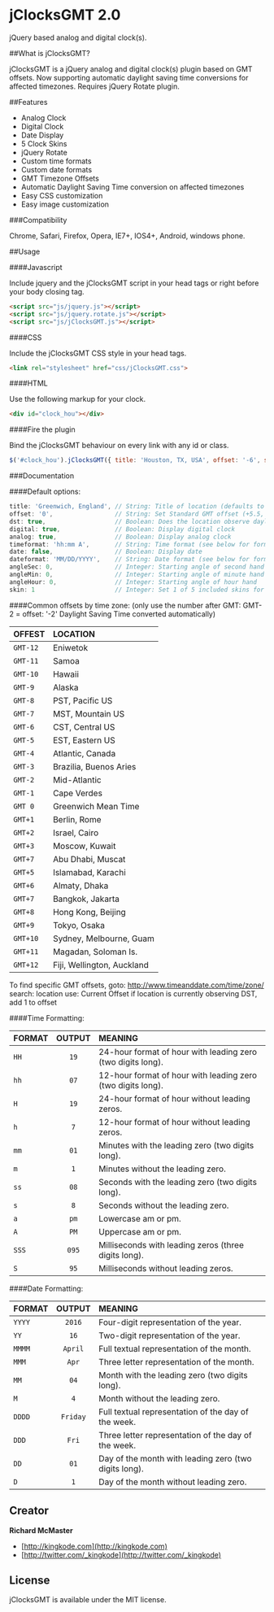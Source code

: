 jClocksGMT 2.0
================================

jQuery based analog and digital clock(s).

##What is jClocksGMT?

jClocksGMT is a jQuery analog and digital clock(s) plugin based on GMT offsets. Now supporting automatic daylight saving time conversions for affected timezones. Requires jQuery Rotate plugin.

##Features

- Analog Clock
- Digital Clock
- Date Display
- 5 Clock Skins
- jQuery Rotate
- Custom time formats
- Custom date formats
- GMT Timezone Offsets
- Automatic Daylight Saving Time conversion on affected timezones
- Easy CSS customization
- Easy image customization

###Compatibility

Chrome, Safari, Firefox, Opera, IE7+, IOS4+, Android, windows phone.

##Usage

####Javascript

Include jquery and the jClocksGMT script in your head tags or right before your body closing tag.

```html
<script src="js/jquery.js"></script>
<script src="js/jquery.rotate.js"></script>
<script src="js/jClocksGMT.js"></script>
```

####CSS

Include the jClocksGMT CSS style in your head tags.

```html 
<link rel="stylesheet" href="css/jClocksGMT.css">
```

####HTML

Use the following markup for your clock.

```html
<div id="clock_hou"></div>
```

####Fire the plugin

Bind the jClocksGMT behaviour on every link with any id or class.

```js
$('#clock_hou').jClocksGMT({ title: 'Houston, TX, USA', offset: '-6', skin: 2 });
```

###Documentation

####Default options:
```js
title: 'Greenwich, England', // String: Title of location (defaults to Greenwich, England)
offset: '0',                 // String: Set Standard GMT offset (+5.5, -4, 0, etc) (do not consider daylight savings time)
dst: true,                   // Boolean: Does the location observe daylight savings time (set FALSE if location does not need to observe dst)
digital: true,               // Boolean: Display digital clock
analog: true,                // Boolean: Display analog clock
timeformat: 'hh:mm A',       // String: Time format (see below for formatting options)
date: false,                 // Boolean: Display date
dateformat: 'MM/DD/YYYY',    // String: Date format (see below for formatting options)
angleSec: 0,                 // Integer: Starting angle of second hand
angleMin: 0,                 // Integer: Starting angle of minute hand
angleHour: 0,                // Integer: Starting angle of hour hand
skin: 1                      // Integer: Set 1 of 5 included skins for the analog clock 
```

####Common offsets by time zone: 
(only use the number after GMT: GMT-2 = offset: '-2' Daylight Saving Time converted automatically)


| OFFEST   |   LOCATION |
|:---------|:------------|
| `GMT-12` |  Eniwetok |
| `GMT-11` |  Samoa|
| `GMT-10` |  Hawaii|
| `GMT-9` |  Alaska|
| `GMT-8` |  PST, Pacific US |
| `GMT-7` |  MST, Mountain US|
| `GMT-6` |  CST, Central US|
| `GMT-5` |  EST, Eastern US|
| `GMT-4` |  Atlantic, Canada|
| `GMT-3` |  Brazilia, Buenos Aries|
| `GMT-2` |  Mid-Atlantic|
| `GMT-1` |  Cape Verdes|
| `GMT 0` |  Greenwich Mean Time|
| `GMT+1` |  Berlin, Rome|
| `GMT+2` |  Israel, Cairo|
| `GMT+3` |  Moscow, Kuwait|
| `GMT+7` |  Abu Dhabi, Muscat|
| `GMT+5` |  Islamabad, Karachi|
| `GMT+6` |  Almaty, Dhaka|
| `GMT+7` |  Bangkok, Jakarta|
| `GMT+8` |  Hong Kong, Beijing|
| `GMT+9` |  Tokyo, Osaka|
| `GMT+10` |  Sydney, Melbourne, Guam|
| `GMT+11` |  Magadan, Soloman Is.|
| `GMT+12` |  Fiji, Wellington, Auckland|

To find specific GMT offsets, 
goto: http://www.timeanddate.com/time/zone/
search: location
use: Current Offset
if location is currently observing DST, add 1 to offset

####Time Formatting:

| FORMAT   |   OUTPUT   |  MEANING |
|----------|:-------------:|:------|
| `HH` |  `19` | 24-hour format of hour with leading zero (two digits long). |
| `hh` |    `07` |   12-hour format of hour with leading zero (two digits long). |
| `H` | `19` |    24-hour format of hour without leading zeros. |
| `h` | `7` |    12-hour format of hour without leading zeros. |
| `mm` | `01` |    Minutes with the leading zero (two digits long). |
| `m` | `1` |    Minutes without the leading zero. |
| `ss` | `08` |    Seconds with the leading zero (two digits long). |
| `s` | `8` |    Seconds without the leading zero. |
| `a` | `pm` |    Lowercase am or pm. |
| `A` | `PM` |    Uppercase am or pm. |
| `SSS` | `095` |    Milliseconds with leading zeros (three digits long). |
| `S` | `95` |    Milliseconds without leading zeros. |          

####Date Formatting:

| FORMAT   |   OUTPUT   |  MEANING |
|----------|:-------------:|:------|
| `YYYY` |  `2016` | Four-digit representation of the year. |
| `YY` |    `16` |   Two-digit representation of the year. |
| `MMMM` | `April` |    Full textual representation of the month. |
| `MMM` | `Apr` |    Three letter representation of the month. |
| `MM` | `04` |    Month with the leading zero (two digits long). |
| `M` | `4` |    Month without the leading zero. |
| `DDDD` | `Friday` |    Full textual representation of the day of the week. |
| `DDD` | `Fri` |    Three letter representation of the day of the week. |
| `DD` | `01` |    Day of the month with leading zero (two digits long). |
| `D` | `1` |    Day of the month without leading zero. |

## Creator

**Richard McMaster**

+ [http://kingkode.com](http://kingkode.com)
+ [http://twitter.com/_kingkode](http://twitter.com/_kingkode)

## License

jClocksGMT is available under the MIT license.

